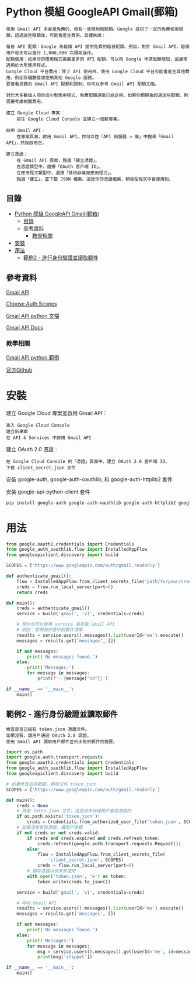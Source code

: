 # Python 模組 GoogleAPI Gmail(郵箱)

```
使用 Gmail API 本身是免費的，但有一些限制和配額。Google 提供了一定的免費使用限額，超過這些限額後，可能會產生費用。具體來說：

每日 API 配額：Google 為每個 API 提供免費的每日配額。例如，對於 Gmail API，每個用戶每天可以進行 1,000,000 次讀取操作。
配額使用：如果你的應用程式需要更多的 API 配額，可以向 Google 申請配額增加，這通常適用於大型應用程式。
Google Cloud 平台費用：除了 API 使用外，使用 Google Cloud 平台可能會產生其他費用，例如存儲數據或使用其他 Google 服務。
要查看具體的 Gmail API 配額和限制，你可以參考 Gmail API 配額文檔。

對於大多數個人項目或小型應用程式，免費配額通常已經足夠。如果你預期會超過這些配額，則需要考慮相關費用。

建立 Google Cloud 專案：
    前往 Google Cloud Console 並建立一個新專案。

啟用 Gmail API：
    在專案頁面，啟用 Gmail API。你可以在「API 與服務 > 庫」中搜尋「Gmail API」，然後啟用它。

建立憑證：
    在 Gmail API 頁面，點選「建立憑證」。
    在憑證類型中，選擇「OAuth 客戶端 ID」。
    在應用程式類型中，選擇「其他非桌面應用程式」。
    點選「建立」，並下載 JSON 檔案。這是你的憑證檔案，稍後在程式中會使用到。
```

## 目錄

- [Python 模組 GoogleAPI Gmail(郵箱)](#python-模組-googleapi-gmail郵箱)
  - [目錄](#目錄)
  - [參考資料](#參考資料)
    - [教學相關](#教學相關)
- [安裝](#安裝)
- [用法](#用法)
  - [範例2 - 進行身份驗證並讀取郵件](#範例2---進行身份驗證並讀取郵件)

## 參考資料

[Gmail API](https://developers.google.com/gmail/api/reference/rest)

[Choose Auth Scopes](https://developers.google.com/gmail/api/auth/scopes/)

[Gmail API python 文檔](https://developers.google.com/resources/api-libraries/documentation/gmail/v1/python/latest/index.html)

[Gmail API Docs](https://googleapis.github.io/google-api-python-client/docs/epy/index.html)

### 教學相關

[Gmail API python 範例](https://www.thepythoncode.com/article/use-gmail-api-in-python)

[官方Github](https://github.com/googleapis/google-api-python-client)

# 安裝

建立 Google Cloud 專案並啟用 Gmail API：

```
進入 Google Cloud Console
建立新專案
在 API & Services 中啟用 Gmail API
```

建立 OAuth 2.0 憑證：

```
在 Google Cloud Console 的「憑證」頁面中，建立 OAuth 2.0 客戶端 ID。
下載 client_secret.json 文件
```

安裝 google-auth, google-auth-oauthlib, 和 google-auth-httplib2 套件

安裝 google-api-python-client 套件

```bash
pip install google-auth google-auth-oauthlib google-auth-httplib2 google-api-python-client
```


# 用法

```Python
from google.oauth2.credentials import Credentials
from google_auth_oauthlib.flow import InstalledAppFlow
from googleapiclient.discovery import build

SCOPES = ['https://www.googleapis.com/auth/gmail.readonly']

def authenticate_gmail():
    flow = InstalledAppFlow.from_client_secrets_file('path/to/your/credentials.json', SCOPES)
    creds = flow.run_local_server(port=0)
    return creds

def main():
    creds = authenticate_gmail()
    service = build('gmail', 'v1', credentials=creds)

    # 現在你可以使用 service 來存取 Gmail API
    # 例如：取得收件匣中的郵件清單
    results = service.users().messages().list(userId='me').execute()
    messages = results.get('messages', [])

    if not messages:
        print('No messages found.')
    else:
        print('Messages:')
        for message in messages:
            print(f'- {message["id"]}')

if __name__ == '__main__':
    main()
```

## 範例2 - 進行身份驗證並讀取郵件

```
檢查是否已經有 token.json 憑證文件。
如果沒有，讓用戶通過 OAuth 2.0 認證。
使用 Gmail API 讀取用戶郵件並列出每封郵件的摘要。
```

```Python
import os.path
import google.auth.transport.requests
from google.oauth2.credentials import Credentials
from google_auth_oauthlib.flow import InstalledAppFlow
from googleapiclient.discovery import build

# 如果修改這些範圍，刪除文件 token.json
SCOPES = ['https://www.googleapis.com/auth/gmail.readonly']

def main():
    creds = None
    # 檢查 token.json 文件，這是用來存儲用戶會話憑證的
    if os.path.exists('token.json'):
        creds = Credentials.from_authorized_user_file('token.json', SCOPES)
    # 如果沒有有效憑證，讓用戶登錄
    if not creds or not creds.valid:
        if creds and creds.expired and creds.refresh_token:
            creds.refresh(google.auth.transport.requests.Request())
        else:
            flow = InstalledAppFlow.from_client_secrets_file(
                'client_secret.json', SCOPES)
            creds = flow.run_local_server(port=0)
        # 儲存憑證以供未來使用
        with open('token.json', 'w') as token:
            token.write(creds.to_json())

    service = build('gmail', 'v1', credentials=creds)

    # 呼叫 Gmail API
    results = service.users().messages().list(userId='me').execute()
    messages = results.get('messages', [])

    if not messages:
        print('No messages found.')
    else:
        print('Messages:')
        for message in messages:
            msg = service.users().messages().get(userId='me', id=message['id']).execute()
            print(msg['snippet'])

if __name__ == '__main__':
    main()
```
